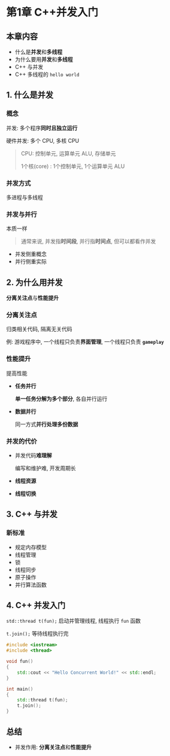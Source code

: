 # 第1章 C++并发入门

## 本章内容

* 什么是**并发**和**多线程**
* 为什么要用**并发**和**多线程**
* C++ 与并发
* C++ 多线程的 `hello world`

## 1. 什么是并发

### 概念

并发: 多个程序**同时且独立运行**

硬件并发: 多个 CPU, 多核 CPU

> CPU: 控制单元, 运算单元 ALU, 存储单元
>
> 1个核(core) : 1个控制单元, 1个运算单元 ALU

### 并发方式

多进程与多线程

### 并发与并行

本质一样

> 通常来说, 并发指**时间段**, 并行指**时间点**, 但可以都看作并发

* 并发侧重概念
* 并行侧重实际

## 2. 为什么用并发

**分离关注点**与**性能提升**

### 分离关注点

归类相关代码, 隔离无关代码

例: 游戏程序中, 一个线程只负责**界面管理**, 一个线程只负责 **`gameplay`**

### 性能提升

提高性能

* **任务并行**

  **单一任务分解为多个部分**, 各自并行运行

* **数据并行**

  同一方式**并行处理多份数据**

### 并发的代价

* 并发代码**难理解**

  编写和维护难, 开发周期长

* **线程资源**

* **线程切换**

## 3. C++ 与并发

### 新标准

* 规定内存模型
* 线程管理
* 锁
* 线程同步
* 原子操作
* 并行算法函数

## 4. C++ 并发入门

`std::thread t(fun);` 启动并管理线程, 线程执行 `fun` 函数

`t.join();` 等待线程执行完

```C++
#include <iostream>
#include <thread>

void fun()
{
    std::cout << "Hello Concurrent World!" << std::endl;
}

int main()
{
    std::thread t(fun);
    t.join();
}
```

## 总结

* 并发作用: **分离关注点**和**性能提升**
